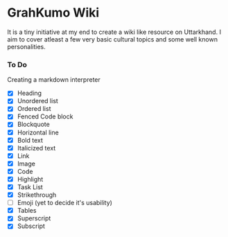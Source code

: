 # GrahKumo Wiki
It is a tiny initiative at my end to create a wiki like resource on 
Uttarkhand. I aim to cover atleast a few very basic cultural topics and
some well known personalities.

### To Do
Creating a markdown interpreter
- [x] Heading
- [x] Unordered list
- [x] Ordered list
- [x] Fenced Code block
- [x] Blockquote
- [x] Horizontal line
- [x] Bold text
- [x] Italicized text
- [x] Link 
- [x] Image
- [x] Code
- [x] Highlight
- [x] Task List
- [x] Strikethrough
- [ ] Emoji (yet to decide it's usability)
- [x] Tables
- [x] Superscript
- [x] Subscript
